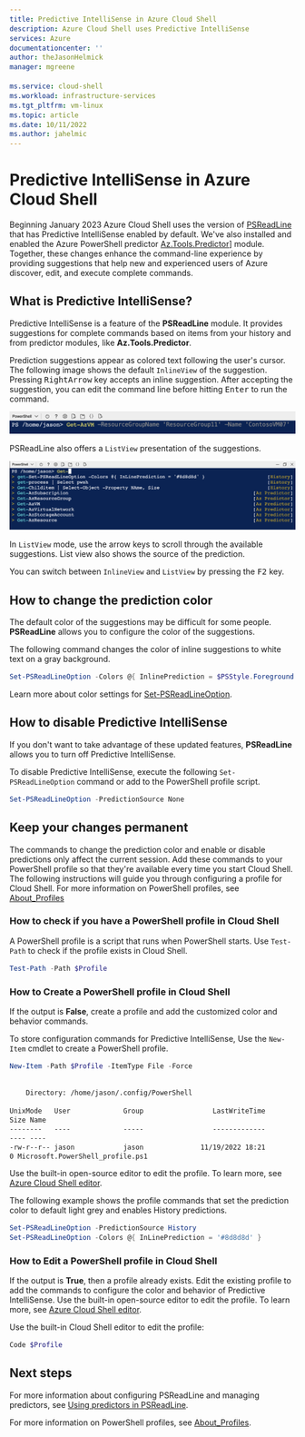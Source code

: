 ```yaml
---
title: Predictive IntelliSense in Azure Cloud Shell
description: Azure Cloud Shell uses Predictive IntelliSense
services: Azure
documentationcenter: ''
author: theJasonHelmick
manager: mgreene

ms.service: cloud-shell
ms.workload: infrastructure-services
ms.tgt_pltfrm: vm-linux
ms.topic: article
ms.date: 10/11/2022
ms.author: jahelmic
---
```


# Predictive IntelliSense in Azure Cloud Shell

Beginning January 2023 Azure Cloud Shell uses the version of [PSReadLine][01] that has Predictive
IntelliSense enabled by default. We've also installed and enabled the Azure PowerShell predictor
[Az.Tools.Predictor][02]] module. Together, these changes enhance the command-line experience by
providing suggestions that help new and experienced users of Azure discover, edit, and execute
complete commands.

## What is Predictive IntelliSense?

Predictive IntelliSense is a feature of the **PSReadLine** module. It provides suggestions for
complete commands based on items from your history and from predictor modules, like
**Az.Tools.Predictor**.

Prediction suggestions appear as colored text following the user's cursor. The following image shows
the default `InlineView` of the suggestion. Pressing <kbd>RightArrow</kbd> key accepts an inline
suggestion. After accepting the suggestion, you can edit the command line before hitting
<kbd>Enter</kbd> to run the command.

![Suggestion in InlineView mode](./media/predictive-intellisense/cloud-shell-inline.png)

PSReadLine also offers a `ListView` presentation of the suggestions.

![Suggestions in ListView mode](./media/predictive-intellisense/cloud-shell-list-view.png)

In `ListView` mode, use the arrow keys to scroll through the available suggestions. List view also
shows the source of the prediction.

You can switch between `InlineView` and `ListView` by pressing the <kbd>F2</kbd> key.

## How to change the prediction color

The default color of the suggestions may be difficult for some people. **PSReadLine** allows you to
configure the color of the suggestions.

The following command changes the color of inline suggestions to white text on a gray background.

```powershell
Set-PSReadLineOption -Colors @{ InlinePrediction = $PSStyle.Foreground.White + $PSStyle.Background.BrightBlack }
```

Learn more about color settings for [Set-PSReadLineOption][03].

## How to disable Predictive IntelliSense

If you don't want to take advantage of these updated features, **PSReadLine** allows you to turn off
Predictive IntelliSense.

To disable Predictive IntelliSense, execute the following `Set-PSReadLineOption` command or add to
the PowerShell profile script.

```powershell
Set-PSReadLineOption -PredictionSource None
```

## Keep your changes permanent

The commands to change the prediction color and enable or disable predictions only affect the
current session. Add these commands to your PowerShell profile so that they're available every time
you start Cloud Shell. The following instructions will guide you through configuring a profile for
Cloud Shell. For more information on PowerShell profiles, see [About_Profiles][06]

### How to check if you have a PowerShell profile in Cloud Shell

A PowerShell profile is a script that runs when PowerShell starts. Use `Test-Path` to check if the
profile exists in Cloud Shell.

```powershell
Test-Path -Path $Profile
```

### How to Create a PowerShell profile in Cloud Shell

If the output is **False**, create a profile and add the customized color and behavior commands.

To store configuration commands for Predictive IntelliSense, Use the `New-Item` cmdlet to create a
PowerShell profile.

```powershell
New-Item -Path $Profile -ItemType File -Force
```

```output

    Directory: /home/jason/.config/PowerShell

UnixMode   User             Group                 LastWriteTime           Size Name
--------   ----             -----                 -------------           ---- ----
-rw-r--r-- jason            jason              11/19/2022 18:21              0 Microsoft.PowerShell_profile.ps1
```

Use the built-in open-source editor to edit the profile. To learn more, see [Azure Cloud Shell editor][04].

The following example shows the profile commands that set the prediction color to default light grey
and enables History predictions.

```powershell
Set-PSReadLineOption -PredictionSource History
Set-PSReadLineOption -Colors @{ InLinePrediction = '#8d8d8d' }
```

### How to Edit a PowerShell profile in Cloud Shell

If the output is **True**, then a profile already exists. Edit the existing profile to add the
commands to configure the color and behavior of Predictive IntelliSense. Use the built-in
open-source editor to edit the profile. To learn more, see [Azure Cloud Shell editor][04].

Use the built-in Cloud Shell editor to edit the profile:

```powershell
Code $Profile
```

## Next steps

For more information about configuring PSReadLine and managing predictors, see
[Using predictors in PSReadLine][05].

For more information on PowerShell profiles, see [About_Profiles][06].


<!-- link references -->
[01]: /powershell/module/psreadline/about/about_psreadline
[02]: /powershell/azure/az-predictor
[03]: /powershell/module/psreadline/set-psreadlineoption
[04]: /azure/cloud-shell/using-cloud-shell-editor
[05]: /powershell/scripting/learn/shell/using-predictors
[06]: /powershell/module/microsoft.powershell.core/about/about_profiles

